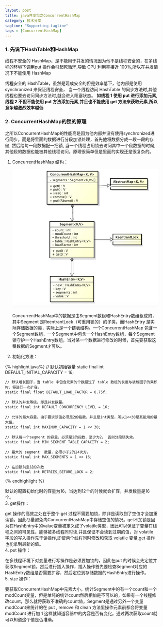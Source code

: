```yaml
---
layout: post
title: java并发包之ConcurrentHashMap   
category: 技术分享
tagline: "Supporting tagline"
tags : [ConcurrentHashMap]
---
```




### 1. 先说下HashTable和HashMap

线程不安全的 HashMap，是不能用于并发的情况因为他不是线程安全的，在多线程的环境下调用put 操作会引起死循环,导致 CPU 利用率接近 100%,所以在并发情况下不能使用 HashMap  

线程安全的 HashTable，虽然是现成安全的但是效率低下，他内部是使用synchronized 来保证线程安全， 当一个线程访问 HashTable 的同步方法时,其他线程也要去访问同步方法时,就会进入阻塞状态。
**如线程 1 使用 put 进行添加元素,线程 2 不但不能使用 put 方法添加元素,并且也不能使用 get 方法来获取元素,所以竞争越激烈效率越低**  

<!--break-->

### 2. ConcurrentHashMap的锁的原理  

之所以ConcurrentHashMap的性能高是因为他内部并没有使用synchronized进行同步，而是将里面的数据进行分段加锁处理，首先他将数据分成一段一段的存储, 然后给每一段数据配一把锁, 当一个线程占用锁去访问其中一个段数据的时候, 其他段的数据也能被其他线程访问。原理很简单但是里面的实现还是很复杂的。

1. ConcurrentHashMap 结构：  
    
    ![ConcurrentHashMap 结构](/images/concurrenthashmap-structure.png)  
    
    ConcurrentHashMap中的数据是由Segment数组和HashEntry数组组成的，其中Segment 是ReentrantLock（可重用锁的）的子类，而HashEntry 是实际存储数据的类，实际上是一个链表结构。一个ConcurrentHashMap 包含一个Segment数组，一个Segment中包含一个HashEntry数组，每个Segment锁守护一个HashEntry数组，当对某一个数据进行修改的时候，首先要获取这租数据的Segment才可以。

2. 初始化方法：  

{% highlight java%}
	// 默认初始容量
    static final int DEFAULT_INITIAL_CAPACITY = 16;
    
 	// 默认增长因子，当 table 中包含元素的个数超过了 table 数组的长度与装载因子的乘积时，将进行一次扩容。
    static final float DEFAULT_LOAD_FACTOR = 0.75f;
    
	// 默认的并发等级，即是并发数量。
    static final int DEFAULT_CONCURRENCY_LEVEL = 16;
	
	// 允许的最大容量，由于要求该值必须是2的指数，并且是int类型，所以1<<30是其能用的最大值。
    static final int MAXIMUM_CAPACITY = 1 << 30;
	
	// 默认每一个segment 的容量，必须是2的指数，至少为2， 否则分段锁失效。
    static final int MIN_SEGMENT_TABLE_CAPACITY = 2;
	
	// 最大的 segment  数量，必须小于2的24次方，
    static final int MAX_SEGMENTS = 1 << 16; 
	
	// 在加锁前重试的次数
    static final int RETRIES_BEFORE_LOCK = 2;

{% endhighlight %}  

默认的配置初始化时的容量为16，当达到12个的时候就会扩容，并发数量是16个。  
3. get操作：  
    
   get 操作的高效之处在于整个 get 过程不需要加锁，除非是读取到了空值才会加重读锁，因此尽量避免向ConcurrentHashMap中存储空值的情况。get不加锁是因为在HashEntry中的value变量被定义成了volatile类型，因此可以保证了变量在线程之间的可见性，能够被多线程同时读,并且保证不会读到过期的值，对 volatile 字段的写入操作先于读操作,即使两个线程同时修改和获取 volatile 变量,get 操作 也能拿到最新的值。  
4. put 操作：  
   
   在多线程环境下对变量进行写操作是必须要加锁的，因此在put 的时候会先定位并获取Segment锁，然后进行插入操作，插入操作首先要检查Segment对应的HashEntry数组是否需要扩容，然后定位到存储数据的HashEntry进行操作。  
5. size 操作：

   要获取ConcurrentHashMap中元素大小，统计Segment中的有一个count和一个modCount变量，但是单纯的统计count然后相加是不可以的，如果有一个线程修改count，那么就将获取不准确的count值，Segment是通过另外一个变量modCount来统计的在 put , remove 和 clean 方法里操作元素前都会将变量 modCount 进行加 1  这样就知道容器中的内容是否有变化。通过两次获取count就可以知道这个值是否准确。 

